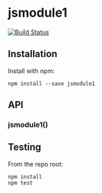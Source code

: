 # jsmodule1

[![Build Status](https://secure.travis-ci.org/user/jsmodule1.png?branch=master)](http://travis-ci.org/user/jsmodule1)


## Installation

Install with npm:

```
npm install --save jsmodule1
```


## API

### jsmodule1()


## Testing

From the repo root:

```
npm install
npm test
```
